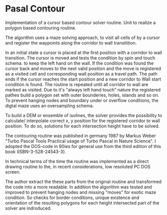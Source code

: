 # Pasal Contour

Implementation of a cursor based contour solver routine.
Unit to realize a polygon based contouring routine.

The algorithm uses a maze solving approach, to visit all cells of
by a cursor and register the waypoints along the corridor to wall
transitition.

In an initial state a cursor is placed at the first position with a corridor
to wall transition. The cursor is moved and tests the condition by spin and
touch schema. to keep the left hand on the wall. If the condition was found
the cursor back and moves to the next valid position and the move is registered
as a visited cell and corresponding wall position as a travel path.
The path ends if the cursor reaches the start position and a new corridor to
Wall start condition is found. The routine is repeated until all corridor to
wall are marked as visited. Due to it's "always left hand touch" nature the
registered pathes build a polygon set with outer bounderies, holes,
islands and so on. To prevent hanging nodes and boundary under or  overflow
conditions, the digtal maze uses an oversampling schema.

To build a DEM or ensemble of isolines, the solver provides
the possibility to calculate/ interpolate correct x, y position for the
registered corridor to wall position. To do so, solutions for each intersection
height have to be solved.

The contouring routine was published in germany 1987 by Markus Weber
"Turbo Pascal Tools Practical usage of Turbo Pascal in Nature Science".
I adopted the DOS-code in 90ies for general use from the third edition of this book
(ISBN-3-528-24543-3).

In technical terms of the time the routine was implemented as a direct
drawing routine to the, in recent considerations, low resoluted PC DOS screen.

The author extract the these parts from the original routine and transformed
the code into a more readable. In addition the algorithm was tested and improved
to prevent hanging nodes and missing "moves" for exotic maze condition.
So checks for border conditions, unique existence and orientation of the
resulting polygons for each height intersected part of the solver are
indroduced.
